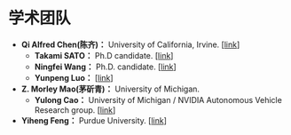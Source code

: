 # 学术团队

- **Qi Alfred Chen(陈齐)：** University of California, Irvine. [[link](https://www.ics.uci.edu/~alfchen/)]
  - **Takami SATO：** Ph.D candidate. [[link](https://tkm2261.github.io/)]
  - **Ningfei Wang：** Ph.D. candidate. [[link](http://me.ningfei.org/)]
  - **Yunpeng Luo：** [[link](https://scholar.google.com/citations?user=qfFd4igAAAAJ&hl=zh-CN)]
- **Z. Morley Mao(茅斫青)：** University of Michigan.
  - **Yulong Cao：** University of Michigan / NVIDIA Autonomous Vehicle Research group. [[link](https://scholar.google.com/citations?user=uclqBzgAAAAJ&hl=zh-CN)]
- **Yiheng Feng：** Purdue University. [[link](https://scholar.google.com/citations?hl=zh-CN&user=Ykk41g4AAAAJ&view_op=list_works&sortby=pubdate)]